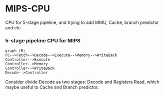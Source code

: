 # MIPS-CPU
CPU for 5-stage pipeline, and trying to add MMU, Cache, branch predictor and etc

### 5-stage pipeline CPU for MIPS

```mermaid
graph LR;
PC-->Fetch-->Decode-->Execute-->Memory-->WriteBack
Controller-->Execute
Controller-->Memory
Controller-->WriteBack
Decode-->Controller
```

Consider divide Decode as two stages: Decode and Registers Read, which maybe useful to Cache and Branch predictor.

